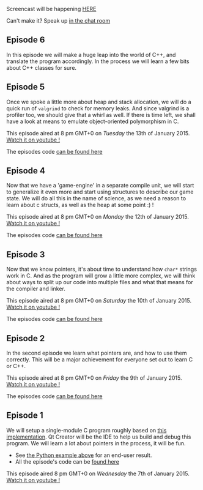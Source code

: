Screencast will be happening [HERE](http://www.twitch.tv/learnclang)

Can't make it? Speak up [in the chat room](https://gitter.im/learnclang/general)

## Episode 6

In this episode we will make a huge leap into the world of C++, and translate the program accordingly. In the process we will learn a few bits about C++ classes for sure.

## Episode 5

Once we spoke a little more about heap and stack allocation, we will do a quick run of `valgrind` to check for memory leaks. And since valgrind is a profiler too, we should give that a whirl as well.
If there is time left, we shall have a look at means to emulate object-oriented polymorphism in C.

This episode aired at 8 pm GMT+0 on *Tuesday* the 13th of January 2015. [Watch it on youtube !][e5-youtube]

The episodes code [can be found here][e5-code]

## Episode 4

Now that we have a 'game-engine' in a separate compile unit, we will start to generalize it even more and start using structures to describe our game state. We will do all this in the name of science, as we need a reason to learn about c structs, as well as the heap at some point :) !

This episode aired at 8 pm GMT+0 on *Monday* the 12th of January 2015. [Watch it on youtube !][e4-youtube]

The episodes code [can be found here][e4-code]

## Episode 3

Now that we know pointers, it's about time to understand how `char*` strings work in C. And as the program will grow a little more complex, we will think about ways to split up our code into multiple files and what that means for the compiler and linker.

This episode aired at 8 pm GMT+0 on *Saturday* the 10th of January 2015. [Watch it on youtube !][e3-youtube]

The episodes code [can be found here][e3-code]

## Episode 2

In the second episode we learn what pointers are, and how to use them correctly. This will be a major achievement for everyone set out to learn C or C++.

This episode aired at 8 pm GMT+0 on *Friday* the 9th of January 2015.
[Watch it on youtube !][e2-youtube]

The episodes code [can be found here][e2-code]

## Episode 1

We will setup a single-module C program roughly based on [this implementation](http://rosettacode.org/wiki/Rock-paper-scissors#C). Qt Creator will be the IDE to help us build and debug this program. We will learn a lot about pointers in the process, it will be fun.

- See [the Python example above][impl] for an end-user result.
- All the episode's code can be [found here][e1-code]

This episode aired 8 pm GMT+0 on *Wednesday* the 7th of January 2015.
[Watch it on youtube !][e1-youtube]

[impl]: https://github.com/learnclang/screencast-rps/blob/master/src/python/rps.py
[e1-code]: https://github.com/learnclang/screencast-rps/tree/screencast-01_re-recorded
[e2-code]: https://github.com/learnclang/screencast-rps/tree/episode-02_pointers
[e3-code]: https://github.com/learnclang/screencast-rps/tree/episode-03_strings-and-compile-units
[e4-code]: https://github.com/learnclang/screencast-rps/tree/episode-04_structs-and-heap-usage
[e5-code]: https://github.com/learnclang/screencast-rps/tree/episode-05_valgrind-and-polymorphism
[e1-youtube]: https://www.youtube.com/watch?v=SaH1l9fd27A
[e2-youtube]: http://youtu.be/-bDpQYa4zM4
[e3-youtube]: http://youtu.be/y9Zf9PDbr3E
[e4-youtube]: http://youtu.be/4cf38d3SSeA
[e5-youtube]: http://youtu.be/AZuDQ7iew1Q

